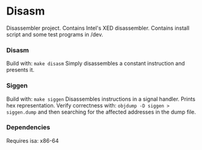 # Disasm

Disassembler project. Contains Intel's XED disassembler.
Contains install script and some test programs in /dev.

### Disasm
Build with: `make disasm`
Simply disassembles a constant instruction and presents it. 

### Siggen
Build with: `make siggen`
Disassembles instructions in a signal handler. Prints hex representation.
Verify correctness with: `objdump -D siggen > siggen.dump` and then searching for the affected addresses in the dump file.

### Dependencies

Requires isa: x86-64